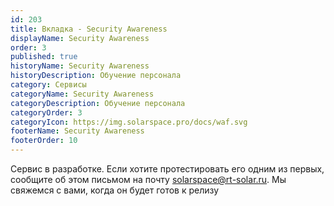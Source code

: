 ```yaml
---
id: 203
title: Вкладка - Security Awareness
displayName: Security Awareness
order: 3
published: true
historyName: Security Awareness
historyDescription: Обучение персонала
category: Сервисы
categoryName: Security Awareness
categoryDescription: Обучение персонала
categoryOrder: 3
categoryIcon: https://img.solarspace.pro/docs/waf.svg
footerName: Security Awareness
footerOrder: 10
---
```


Сервис в разработке. Если хотите протестировать его одним из первых, сообщите об этом письмом на почту solarspace@rt-solar.ru. Мы свяжемся с вами, когда он будет готов к релизу